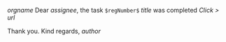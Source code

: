 $orgname$ 
Dear *$assignee$*, 
the task `$regNumber$` $title$ was completed
_Click >_ $url$

Thank you. Kind regards,
*$author$*


